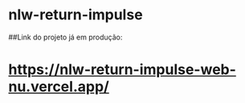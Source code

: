 # nlw-return-impulse

##Link do projeto já em produção:
# https://nlw-return-impulse-web-nu.vercel.app/

